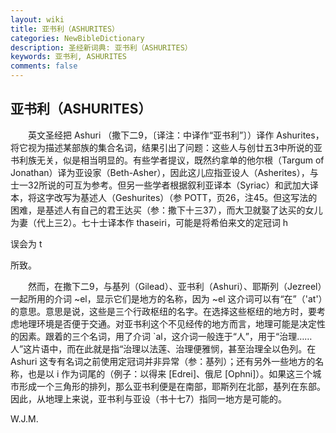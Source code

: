 ```yaml
---
layout: wiki
title: 亚书利（ASHURITES）
categories: NewBibleDictionary
description: 圣经新词典: 亚书利（ASHURITES）
keywords: 亚书利, ASHURITES
comments: false
---
```


## 亚书利（ASHURITES）

　　英文圣经把 Ashuri （撒下二9，〔译注：中译作“亚书利”〕）译作 Ashurites，将它视为描述某部族的集合名词，结果引出了问题：这些人与创廿五3中所说的亚书利族无关，似是相当明显的。有些学者提议，既然约拿单的他尔根（Targum of Jonathan）译为亚设家（Beth-Asher），因此这儿应指亚设人（Asherites），与士一32所说的可互为参考。但另一些学者根据叙利亚译本（Syriac）和武加大译本，将这字改写为基述人（Geshurites）（参 POTT，页26，注45。但这写法的困难，是基述人有自己的君王达买（参：撒下十三37），而大卫就娶了达买的女儿为妻（代上三2）。七十士译本作 thaseiri，可能是将希伯来文的定冠词 h

误会为 t

所致。

　　然而，在撒下二9，与基列（Gilead）、亚书利（Ashuri）、耶斯列（Jezreel）一起所用的介词 ~el，显示它们是地方的名称，因为 ~el 这介词可以有“在”（'at'）的意思。意思是说，这些是三个行政枢纽的名字。在选择这些枢纽的地方时，要考虑地理环境是否便于交通。对亚书利这个不见经传的地方而言，地理可能是决定性的因素。跟着的三个名词，用了介词 `al，这介词一般连于“人”，用于“治理……人”这片语中，而在此就是指“治理以法莲、治理便雅悯，甚至治理全以色列。在 Ashuri 这专有名词之前使用定冠词并非异常（参：基列）；还有另外一些地方的名称，也是以 i 作为词尾的（例子：以得来 [Edrei]、俄尼 [Ophni]）。如果这三个城市形成一个三角形的排列，那么亚书利便是在南部，耶斯列在北部，基列在东部。因此，从地理上来说，亚书利与亚设（书十七7）指同一地方是可能的。

W.J.M.








